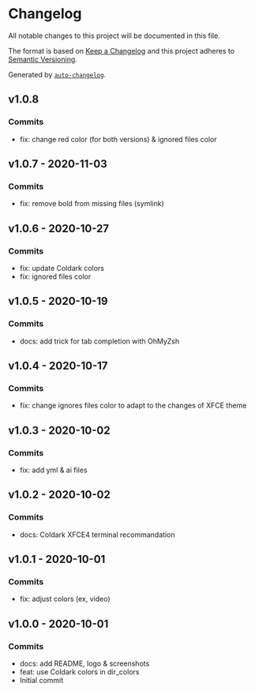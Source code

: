 # Changelog

All notable changes to this project will be documented in this file.

The format is based on [Keep a Changelog](https://keepachangelog.com/en/1.0.0/)
and this project adheres to [Semantic Versioning](https://semver.org/spec/v2.0.0.html).

Generated by [`auto-changelog`](https://github.com/CookPete/auto-changelog).

## v1.0.8

### Commits

- fix: change red color (for both versions) & ignored files color 

## v1.0.7 - 2020-11-03

### Commits

- fix: remove bold from missing files (symlink) 

## v1.0.6 - 2020-10-27

### Commits

- fix: update Coldark colors 
- fix: ignored files color 

## v1.0.5 - 2020-10-19

### Commits

- docs: add trick for tab completion with OhMyZsh 

## v1.0.4 - 2020-10-17

### Commits

- fix: change ignores files color to adapt to the changes of XFCE theme 

## v1.0.3 - 2020-10-02

### Commits

- fix: add yml & ai files 

## v1.0.2 - 2020-10-02

### Commits

- docs: Coldark XFCE4 terminal recommandation 

## v1.0.1 - 2020-10-01

### Commits

- fix: adjust colors (ex, video) 

## v1.0.0 - 2020-10-01

### Commits

- docs: add README, logo & screenshots 
- feat: use Coldark colors in dir_colors 
- Initial commit 
